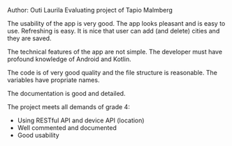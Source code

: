 Author: Outi Laurila
Evaluating project of Tapio Malmberg

The usability of the app is very good. The app looks pleasant and is easy to use. Refreshing is easy. It is nice that user can add (and delete) cities and they are saved.

The technical features of the app are not simple. The developer must have profound knowledge of Android and Kotlin.

The code is of very good quality and the file structure is reasonable. The variables have propriate names.

The documentation is good and detailed.

The project meets all demands of grade 4: 
- Using RESTful API and device API (location)
- Well commented and documented
- Good usability
